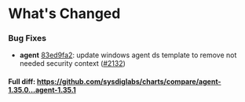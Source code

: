 # What's Changed

### Bug Fixes
- **agent** [83ed9fa2](https://github.com/sysdiglabs/charts/commit/83ed9fa258aee51b76691cfa8709e9ea0405ea75): update windows agent ds template to remove not needed security context ([#2132](https://github.com/sysdiglabs/charts/issues/2132))
#### Full diff: https://github.com/sysdiglabs/charts/compare/agent-1.35.0...agent-1.35.1
